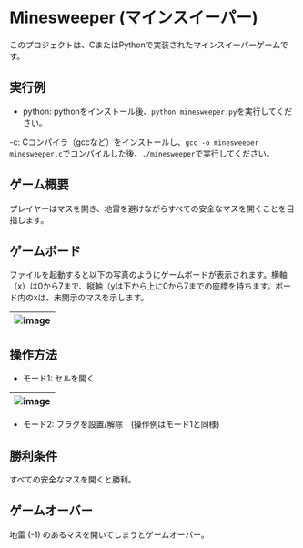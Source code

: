 # Minesweeper (マインスイーパー)
このプロジェクトは、CまたはPythonで実装されたマインスイーパーゲームです。

## 実行例
- python: pythonをインストール後、`python minesweeper.py`を実行してください。

-c: Cコンパイラ（gccなど）をインストールし、`gcc -o minesweeper minesweeper.c`でコンパイルした後、`./minesweeper`で実行してください。

## ゲーム概要
プレイヤーはマスを開き、地雷を避けながらすべての安全なマスを開くことを目指します。

## ゲームボード
ファイルを起動すると以下の写真のようにゲームボードが表示されます。横軸（x）は0から7まで、縦軸（yは下から上に0から7までの座標を持ちます。ボード内のxは、未開示のマスを示します。

|![image](https://github.com/user-attachments/assets/a0ee15c4-cdb7-4830-8127-e6e95a282bcb) |
|:-:|

## 操作方法

- モード1: セルを開く

|![image](https://github.com/user-attachments/assets/a2656a8c-e25b-40b6-b1d8-0ce41c8cb27f)|
|:-:|

- モード2: フラグを設置/解除　(操作例はモード1と同様)


## 勝利条件
すべての安全なマスを開くと勝利。

## ゲームオーバー
地雷 (-1) のあるマスを開いてしまうとゲームオーバー。
